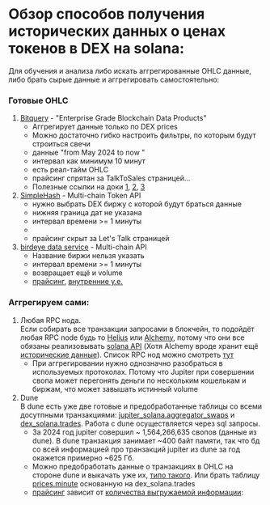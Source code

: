 # Обзор способов получения исторических данных о ценах токенов в DEX на solana:
Для обучения и анализа либо искать аггрегированные OHLC данные, либо брать сырые данные и аггрегировать самостоятельно:

### Готовые OHLC
1. [Bitquery](https://docs.bitquery.io/docs/examples/Solana/historical-aggregate-data/) - "Enterprise Grade Blockchain Data Products"
    - Аггрегирует данные только по DEX prices
    - Можно достаточно гибко настроить фильтры, по которым будут строиться свечи
    - данные "from May 2024 to now "
    - интервал как минимум 10 минут
    - есть реал-тайм OHLC
    - прайсинг спрятан за TalkToSales страницей...
    - Полезные ссылки на доки [1](https://docs.bitquery.io/docs/examples/Solana/historical-aggregate-data/), [2](https://docs.bitquery.io/docs/usecases/tradingview-subscription-realtime/historical_OHLC/), [3](https://docs.bitquery.io/docs/cubes/dextradesbyTokens/)
1. [SimpleHash](https://docs.simplehash.com/reference/fungible-historical-ohlc) - Multi-chain Token API
    - нужно выбрать DEX биржу с которой будут браться данные
    - нижняя граница дат не указана
    - интервал времени >= 1 минуты
    - 
    - прайсинг скрыт за Let's Talk страницей
1. [birdeye data service](https://docs.birdeye.so/docs/ohlcv-pair) - Multi-chain API
    - Название биржи нельзя указать
    - интервал времени >= 1 минуты
    - возвращает ещё и volume
    - [прайсинг](https://docs.birdeye.so/docs/pricing), [внутренние у.е.](https://docs.birdeye.so/docs/compute-unit-cost)

### Аггрегируем сами:
1.  Любая RPC нода.     
Если собирать все транзакции запросами в блокчейн, то подойдёт любая RPC node будь то [Helius](https://docs.helius.dev/solana-apis/enhanced-transactions-api/parsed-transaction-history) или [Alchemy](https://docs.alchemy.com/reference/gettransaction-sdk-v3), потому что они все обязаны реализовывать [solana API](https://solana.com/docs/rpc) (Хотя Alchemy вроде хранит ещё [исторические данные](https://docs.alchemy.com/reference/get-historical-token-prices)).  Список RPC нод можно смотреть [тут](https://www.alchemy.com/list-of/rpc-node-providers-on-solana)  
    - При аггрегировании нужно однозначно разобраться в используемых протоколах. Потому что Jupiter при совершении свопа может перегонять деньги по нескольким кошелькам и биржам, что может завышать истинный volume
2. Dune     
В dune есть уже две готовые и предобработанные таблицы со всеми досутпными транзакциями: [jupiter_solana.aggregator_swaps](https://docs.dune.com/data-catalog/curated/solana/trading/jupiter-aggregator-trades) и [dex_solana.trades](https://docs.dune.com/data-catalog/curated/solana/trading/solana-dex-trades). Работа с dune осуществляется через sql запросы.
    - За 2024 год jupiter совершил ~ 1,564,266,635 свопов (данные из dune). В dune транзакция занимает ~400 байт памяти, так что бд со всей информацией про транзакций jupiter из dune за год окажется примерно ~625 Гб.
    - Можно предобработать данные о транзакциях в OHLC на стороне dune и выкачать уже их, [типо такого](https://dune.com/queries/3581970). Или брать таблицу [prices.minute](https://docs.dune.com/data-catalog/curated/prices/overview) основанную на dex_solana.trades
    - [прайсинг](https://docs.dune.com/learning/how-tos/credit-system-on-dune) зависит от [количества выгружаемой информации](https://docs.dune.com/learning/how-tos/credit-system-on-dune): 
